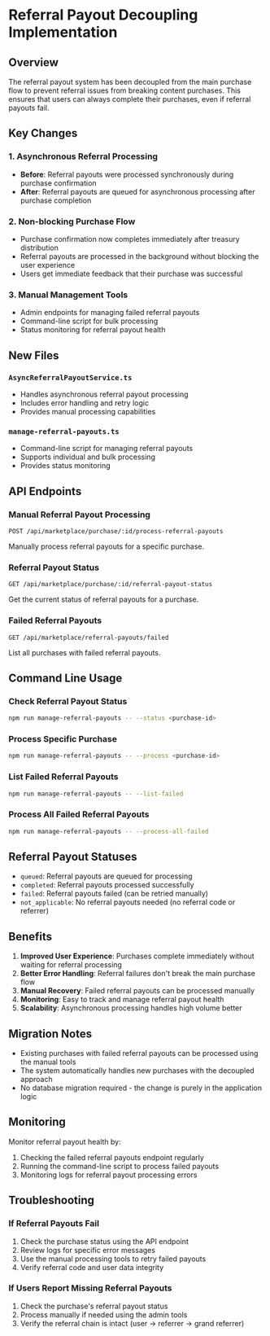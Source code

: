 # Referral Payout Decoupling Implementation

## Overview

The referral payout system has been decoupled from the main purchase flow to prevent referral issues from breaking content purchases. This ensures that users can always complete their purchases, even if referral payouts fail.

## Key Changes

### 1. Asynchronous Referral Processing

- **Before**: Referral payouts were processed synchronously during purchase confirmation
- **After**: Referral payouts are queued for asynchronous processing after purchase completion

### 2. Non-blocking Purchase Flow

- Purchase confirmation now completes immediately after treasury distribution
- Referral payouts are processed in the background without blocking the user experience
- Users get immediate feedback that their purchase was successful

### 3. Manual Management Tools

- Admin endpoints for managing failed referral payouts
- Command-line script for bulk processing
- Status monitoring for referral payout health

## New Files

### `AsyncReferralPayoutService.ts`
- Handles asynchronous referral payout processing
- Includes error handling and retry logic
- Provides manual processing capabilities

### `manage-referral-payouts.ts`
- Command-line script for managing referral payouts
- Supports individual and bulk processing
- Provides status monitoring

## API Endpoints

### Manual Referral Payout Processing
```
POST /api/marketplace/purchase/:id/process-referral-payouts
```
Manually process referral payouts for a specific purchase.

### Referral Payout Status
```
GET /api/marketplace/purchase/:id/referral-payout-status
```
Get the current status of referral payouts for a purchase.

### Failed Referral Payouts
```
GET /api/marketplace/referral-payouts/failed
```
List all purchases with failed referral payouts.

## Command Line Usage

### Check Referral Payout Status
```bash
npm run manage-referral-payouts -- --status <purchase-id>
```

### Process Specific Purchase
```bash
npm run manage-referral-payouts -- --process <purchase-id>
```

### List Failed Referral Payouts
```bash
npm run manage-referral-payouts -- --list-failed
```

### Process All Failed Referral Payouts
```bash
npm run manage-referral-payouts -- --process-all-failed
```

## Referral Payout Statuses

- `queued`: Referral payouts are queued for processing
- `completed`: Referral payouts processed successfully
- `failed`: Referral payouts failed (can be retried manually)
- `not_applicable`: No referral payouts needed (no referral code or referrer)

## Benefits

1. **Improved User Experience**: Purchases complete immediately without waiting for referral processing
2. **Better Error Handling**: Referral failures don't break the main purchase flow
3. **Manual Recovery**: Failed referral payouts can be processed manually
4. **Monitoring**: Easy to track and manage referral payout health
5. **Scalability**: Asynchronous processing handles high volume better

## Migration Notes

- Existing purchases with failed referral payouts can be processed using the manual tools
- The system automatically handles new purchases with the decoupled approach
- No database migration required - the change is purely in the application logic

## Monitoring

Monitor referral payout health by:
1. Checking the failed referral payouts endpoint regularly
2. Running the command-line script to process failed payouts
3. Monitoring logs for referral payout processing errors

## Troubleshooting

### If Referral Payouts Fail
1. Check the purchase status using the API endpoint
2. Review logs for specific error messages
3. Use the manual processing tools to retry failed payouts
4. Verify referral code and user data integrity

### If Users Report Missing Referral Payouts
1. Check the purchase's referral payout status
2. Process manually if needed using the admin tools
3. Verify the referral chain is intact (user -> referrer -> grand referrer)
